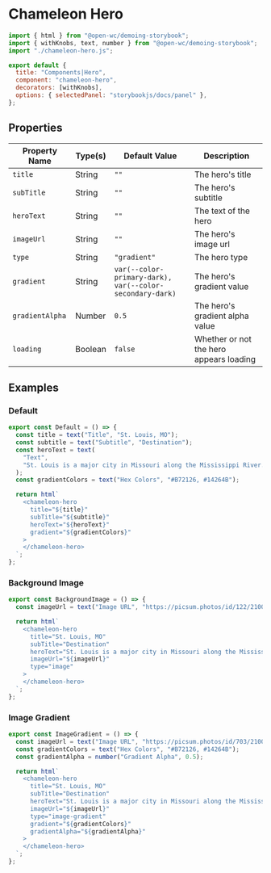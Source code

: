 # Chameleon Hero

```js script
import { html } from "@open-wc/demoing-storybook";
import { withKnobs, text, number } from "@open-wc/demoing-storybook";
import "./chameleon-hero.js";

export default {
  title: "Components|Hero",
  component: "chameleon-hero",
  decorators: [withKnobs],
  options: { selectedPanel: "storybookjs/docs/panel" },
};
```

## Properties

| Property Name   | Type(s) | Default Value                                            | Description                             |
| --------------- | ------- | -------------------------------------------------------- | --------------------------------------- |
| `title`         | String  | `""`                                                     | The hero's title                        |
| `subTitle`      | String  | `""`                                                     | The hero's subtitle                     |
| `heroText`      | String  | `""`                                                     | The text of the hero                    |
| `imageUrl`      | String  | `""`                                                     | The hero's image url                    |
| `type`          | String  | `"gradient"`                                             | The hero type                           |
| `gradient`      | String  | `var(--color-primary-dark), var(--color-secondary-dark)` | The hero's gradient value               |
| `gradientAlpha` | Number  | `0.5`                                                    | The hero's gradient alpha value         |
| `loading`       | Boolean | `false`                                                  | Whether or not the hero appears loading |

## Examples

### Default

```js preview-story
export const Default = () => {
  const title = text("Title", "St. Louis, MO");
  const subtitle = text("Subtitle", "Destination");
  const heroText = text(
    "Text",
    "St. Louis is a major city in Missouri along the Mississippi River. Its iconic, 630-ft. Gateway Arch, built in the 1960s, honors the early 19th-century explorations of Lewis and Clark and America's westward expansion in general. Replica paddlewheelers ply the river, offering views of the arch. The Soulard district is home to barbecue restaurants and clubs playing blues music."
  );
  const gradientColors = text("Hex Colors", "#B72126, #14264B");

  return html`
    <chameleon-hero
      title="${title}"
      subTitle="${subtitle}"
      heroText="${heroText}"
      gradient="${gradientColors}"
    >
    </chameleon-hero>
  `;
};
```

### Background Image

```js preview-story
export const BackgroundImage = () => {
  const imageUrl = text("Image URL", "https://picsum.photos/id/122/2100/856");

  return html`
    <chameleon-hero
      title="St. Louis, MO"
      subTitle="Destination"
      heroText="St. Louis is a major city in Missouri along the Mississippi River. Its iconic, 630-ft. Gateway Arch, built in the 1960s, honors the early 19th-century explorations of Lewis and Clark and America's westward expansion in general. Replica paddlewheelers ply the river, offering views of the arch. The Soulard district is home to barbecue restaurants and clubs playing blues music."
      imageUrl="${imageUrl}"
      type="image"
    >
    </chameleon-hero>
  `;
};
```

### Image Gradient

```js preview-story
export const ImageGradient = () => {
  const imageUrl = text("Image URL", "https://picsum.photos/id/703/2100/856");
  const gradientColors = text("Hex Colors", "#B72126, #14264B");
  const gradientAlpha = number("Gradient Alpha", 0.5);

  return html`
    <chameleon-hero
      title="St. Louis, MO"
      subTitle="Destination"
      heroText="St. Louis is a major city in Missouri along the Mississippi River. Its iconic, 630-ft. Gateway Arch, built in the 1960s, honors the early 19th-century explorations of Lewis and Clark and America's westward expansion in general. Replica paddlewheelers ply the river, offering views of the arch. The Soulard district is home to barbecue restaurants and clubs playing blues music."
      imageUrl="${imageUrl}"
      type="image-gradient"
      gradient="${gradientColors}"
      gradientAlpha="${gradientAlpha}"
    >
    </chameleon-hero>
  `;
};
```
